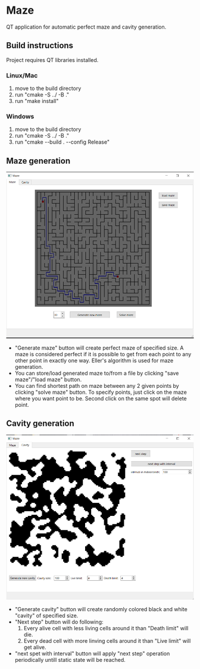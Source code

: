 # Maze
QT application for automatic perfect maze and cavity generation.
## Build instructions
Project requires QT libraries installed.
### Linux/Mac
1. move to the build directory
2. run "cmake -S ../ -B ."
3. run "make install"
### Windows
1. move to the build directory
2. run "cmake -S ../ -B ."
3. run "cmake --build . --config Release"
## Maze generation
![maze image](pictures/maze.png)
- "Generate maze" button will create perfect maze of specified size. A maze is considered perfect if it is possible to get from each point to any other point in exactly one way. Eller's algorithm is used for maze generation.
- You can store/load generated maze to/from a file by clicking "save maze"/"load maze" button.
- You can find shortest path on maze between any 2 given points by clicking "solve maze" button. To specify points, just click on the maze where you want point to be. Second click on the same spot will delete point.
## Cavity generation
![cavity image](pictures/cavity.png)
- "Generate cavity" button will create randomly colored black and white "cavity" of specified size.
- "Next step" button will do following:
  1. Every alive cell with less living cells around it than "Death limit" will die.
  2. Every dead cell with more linving cells around it than "Live limit" will get alive.
- "next spet with interval" button will apply "next step" operation periodically untill static state will be reached.
